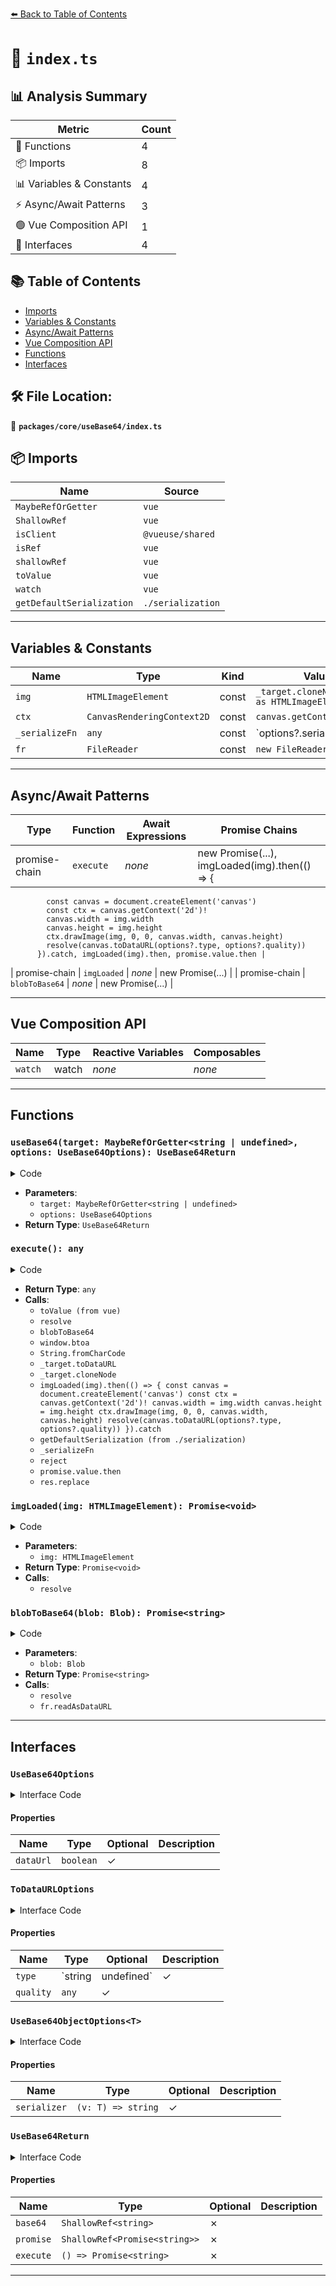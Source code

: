 [⬅️ Back to Table of Contents](../../../index.md)

# 📄 `index.ts`

## 📊 Analysis Summary

| Metric | Count |
|--------|-------|
| 🔧 Functions | 4 |
| 📦 Imports | 8 |
| 📊 Variables & Constants | 4 |
| ⚡ Async/Await Patterns | 3 |
| 🟢 Vue Composition API | 1 |
| 📐 Interfaces | 4 |

## 📚 Table of Contents

- [Imports](#imports)
- [Variables & Constants](#variables-constants)
- [Async/Await Patterns](#asyncawait-patterns)
- [Vue Composition API](#vue-composition-api)
- [Functions](#functions)
- [Interfaces](#interfaces)

## 🛠️ File Location:
📂 **`packages/core/useBase64/index.ts`**

## 📦 Imports

| Name | Source |
|------|--------|
| `MaybeRefOrGetter` | `vue` |
| `ShallowRef` | `vue` |
| `isClient` | `@vueuse/shared` |
| `isRef` | `vue` |
| `shallowRef` | `vue` |
| `toValue` | `vue` |
| `watch` | `vue` |
| `getDefaultSerialization` | `./serialization` |


---

## Variables & Constants

| Name | Type | Kind | Value | Exported |
|------|------|------|-------|----------|
| `img` | `HTMLImageElement` | const | `_target.cloneNode(false) as HTMLImageElement` | ✗ |
| `ctx` | `CanvasRenderingContext2D` | const | `canvas.getContext('2d')!` | ✗ |
| `_serializeFn` | `any` | const | `options?.serializer || getDefaultSerialization(_target)` | ✗ |
| `fr` | `FileReader` | const | `new FileReader()` | ✗ |


---

## Async/Await Patterns

| Type | Function | Await Expressions | Promise Chains |
|------|----------|-------------------|----------------|
| promise-chain | `execute` | *none* | new Promise(...), imgLoaded(img).then(() => {
            const canvas = document.createElement('canvas')
            const ctx = canvas.getContext('2d')!
            canvas.width = img.width
            canvas.height = img.height
            ctx.drawImage(img, 0, 0, canvas.width, canvas.height)
            resolve(canvas.toDataURL(options?.type, options?.quality))
          }).catch, imgLoaded(img).then, promise.value.then |
| promise-chain | `imgLoaded` | *none* | new Promise(...) |
| promise-chain | `blobToBase64` | *none* | new Promise(...) |


---

## Vue Composition API

| Name | Type | Reactive Variables | Composables |
|------|------|-------------------|-------------|
| `watch` | watch | *none* | *none* |


---

## Functions

### `useBase64(target: MaybeRefOrGetter<string | undefined>, options: UseBase64Options): UseBase64Return`

<details><summary>Code</summary>

```ts
export function useBase64(target: MaybeRefOrGetter<string | undefined>, options?: UseBase64Options): UseBase64Return
```
</details>

- **Parameters**:
  - `target: MaybeRefOrGetter<string | undefined>`
  - `options: UseBase64Options`
- **Return Type**: `UseBase64Return`
### `execute(): any`

<details><summary>Code</summary>

```ts
function execute() {
    if (!isClient)
      return

    promise.value = new Promise<string>((resolve, reject) => {
      try {
        const _target = toValue(target)
        if (_target == null) {
          resolve('')
        }
        else if (typeof _target === 'string') {
          resolve(blobToBase64(new Blob([_target], { type: 'text/plain' })))
        }
        else if (_target instanceof Blob) {
          resolve(blobToBase64(_target))
        }
        else if (_target instanceof ArrayBuffer) {
          resolve(window.btoa(String.fromCharCode(...new Uint8Array(_target))))
        }
        else if (_target instanceof HTMLCanvasElement) {
          resolve(_target.toDataURL(options?.type, options?.quality))
        }
        else if (_target instanceof HTMLImageElement) {
          const img = _target.cloneNode(false) as HTMLImageElement
          img.crossOrigin = 'Anonymous'
          imgLoaded(img).then(() => {
            const canvas = document.createElement('canvas')
            const ctx = canvas.getContext('2d')!
            canvas.width = img.width
            canvas.height = img.height
            ctx.drawImage(img, 0, 0, canvas.width, canvas.height)
            resolve(canvas.toDataURL(options?.type, options?.quality))
          }).catch(reject)
        }
        else if (typeof _target === 'object') {
          const _serializeFn = options?.serializer || getDefaultSerialization(_target)

          const serialized = _serializeFn(_target)

          return resolve(blobToBase64(new Blob([serialized], { type: 'application/json' })))
        }
        else {
          reject(new Error('target is unsupported types'))
        }
      }
      catch (error) {
        reject(error)
      }
    })

    promise.value.then((res) => {
      base64.value = options?.dataUrl === false
        ? res.replace(/^data:.*?;base64,/, '')
        : res
    })
    return promise.value
  }
```
</details>

- **Return Type**: `any`
- **Calls**:
  - `toValue (from vue)`
  - `resolve`
  - `blobToBase64`
  - `window.btoa`
  - `String.fromCharCode`
  - `_target.toDataURL`
  - `_target.cloneNode`
  - `imgLoaded(img).then(() => {
            const canvas = document.createElement('canvas')
            const ctx = canvas.getContext('2d')!
            canvas.width = img.width
            canvas.height = img.height
            ctx.drawImage(img, 0, 0, canvas.width, canvas.height)
            resolve(canvas.toDataURL(options?.type, options?.quality))
          }).catch`
  - `getDefaultSerialization (from ./serialization)`
  - `_serializeFn`
  - `reject`
  - `promise.value.then`
  - `res.replace`
### `imgLoaded(img: HTMLImageElement): Promise<void>`

<details><summary>Code</summary>

```ts
function imgLoaded(img: HTMLImageElement) {
  return new Promise<void>((resolve, reject) => {
    if (!img.complete) {
      img.onload = () => {
        resolve()
      }
      img.onerror = reject
    }
    else {
      resolve()
    }
  })
}
```
</details>

- **Parameters**:
  - `img: HTMLImageElement`
- **Return Type**: `Promise<void>`
- **Calls**:
  - `resolve`
### `blobToBase64(blob: Blob): Promise<string>`

<details><summary>Code</summary>

```ts
function blobToBase64(blob: Blob) {
  return new Promise<string>((resolve, reject) => {
    const fr = new FileReader()
    fr.onload = (e) => {
      resolve(e.target!.result as string)
    }
    fr.onerror = reject
    fr.readAsDataURL(blob)
  })
}
```
</details>

- **Parameters**:
  - `blob: Blob`
- **Return Type**: `Promise<string>`
- **Calls**:
  - `resolve`
  - `fr.readAsDataURL`

---

## Interfaces

### `UseBase64Options`

<details><summary>Interface Code</summary>

```ts
export interface UseBase64Options {
  /**
   * Output as Data URL format
   *
   * @default true
   */
  dataUrl?: boolean
}
```
</details>

#### Properties

| Name | Type | Optional | Description |
|------|------|----------|-------------|
| `dataUrl` | `boolean` | ✓ |  |

### `ToDataURLOptions`

<details><summary>Interface Code</summary>

```ts
export interface ToDataURLOptions extends UseBase64Options {
  /**
   * MIME type
   */
  type?: string | undefined
  /**
   * Image quality of jpeg or webp
   */
  quality?: any
}
```
</details>

#### Properties

| Name | Type | Optional | Description |
|------|------|----------|-------------|
| `type` | `string | undefined` | ✓ |  |
| `quality` | `any` | ✓ |  |

### `UseBase64ObjectOptions<T>`

<details><summary>Interface Code</summary>

```ts
export interface UseBase64ObjectOptions<T> extends UseBase64Options {
  serializer?: (v: T) => string
}
```
</details>

#### Properties

| Name | Type | Optional | Description |
|------|------|----------|-------------|
| `serializer` | `(v: T) => string` | ✓ |  |

### `UseBase64Return`

<details><summary>Interface Code</summary>

```ts
export interface UseBase64Return {
  base64: ShallowRef<string>
  promise: ShallowRef<Promise<string>>
  execute: () => Promise<string>
}
```
</details>

#### Properties

| Name | Type | Optional | Description |
|------|------|----------|-------------|
| `base64` | `ShallowRef<string>` | ✗ |  |
| `promise` | `ShallowRef<Promise<string>>` | ✗ |  |
| `execute` | `() => Promise<string>` | ✗ |  |


---